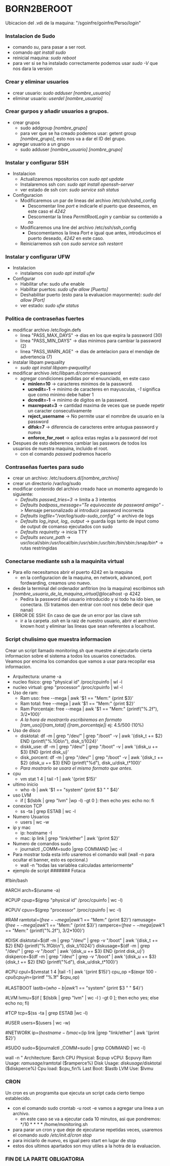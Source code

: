
# BORN2BEROOT

Ubicacion del .vdi de la maquina: "/sgoinfre/goinfre/Perso/*login*"

### Instalacion de Sudo

- comando *su*, para pasar a ser root.
- comando *apt install sudo*
- reinicial maquina: *sudo reboot*
- para ver si se ha instalado correctamente podemos usar *sudo -V* que nos dara la version

### Crear y eliminar usuarios
- crear usuario: *sudo adduser [nombre_usuario]*
- eliminar usuario: *userdel [nombre_usuario]*
  
### Crear gurpos y añadir usuarios a grupos.
- crear grupos
	- sudo addgroup *[nombre_grupo]*
	- para ver que se ha creado podemos usar: getent group *[nombre_grupo]*, esto nos va a dar el ID del grupo.
- agregar usuario a un grupo
	- sudo adduser *[nombre_usuario]* *[nombre_grupo]*

### Instalar y configurar SSH
- Instalacion
	- Actualizaremos repositorios con *sudo apt update*
	- Instalaremos ssh con: *sudo apt install openssh-server*
	- ver estado de ssh con: *sudo service ssh status*
- Configuracion
	- Modificaremos un par de lineas del archivo /etc/ssh/sshd_config
		- Descomentar line *port* e indicarle el puerto que deseemos, en este caso el *4242*
		- Descomentar la linea *PermitRootLogin* y cambiar su contenido a *no*
	- Modificaremos una line del archivo /etc/ssh/ssh_config
		- Descomentamos la linea *Port* e igual que antes, introducimos el puerto deseado, *4242* en este caso.
	- Reiniciarremos ssh con *sudo service ssh restarrt*

### Instalar y configurar UFW
- Instalacion
	- instalamos con *sudo apt install ufw*
- Configurar
	- Habilitar ufw: sudo ufw enable
	- Habilitar puertos: *sudo ufw allow [Puerto]*
	- Deshabilitar puerto (esto para la evaluacion mayormente): *sudo del allow [Port]*
	- ver estado: *sudo ufw status*

### Politica de contraseñas fuertes
- modificar archivo /etc/login.defs
	- linea "PASS_MAX_DAYS" -> dias en los que expira la password (30)
	- linea "PASS_MIN_DAYS" -> dias minimos para cambiar la password (2)
	- linea "PASS_WARN_AGE" -> dias de antelacion para el mendaje de advertencia (7)
- instalar libpam pwquality
	- *sudo apt instal libpam-pwqualityl*
- modificar archivo /etc/libpam.d/common-password
	- agregar condiciones pedidas por el enuunciado, en este caso
		- **minlen=10** -> caracteres  minimos de la password.  
		- **ucredit=-1** -> minimo de caracteres en mayusculas, *-1* significa que como minimo debe haber 1
		- **dcredit=-1** -> minimo de digitos en la password.
		- **maxrepeat=3** -> cantidad maxima de veces que se puede repetir un caracter consecutivamente
		- **reject_username** -> No permite usar el nomnbre de usuario en la password 
		- **difok=7** -> diferencia de caracteres entre antugua password y nueva
		- **enforce_for_root** -> aplica estas reglas a la password del root
- Despues de esto deberemos cambiar las passwors de todos los usuarios de nuestra maquina, incluido el root.
	- con el comando *passwd* podremos hacerlo

### Contraseñas fuertes para sudo
- crear un archivo: /etc/sudoers.d/*[nombre_archivo]*
- crear un directorio /var/log/sudo
- modificar contenido del archivo creado hace un momento agregando lo siguiente:
	- *Defaults passwd_tries=3* -> limita a 3 intentos
	- *Defaults badpass_message="Te equivocaste de password amigo"* -> Mensaje personalizado al introducir password incorrecta
	- *Defaults logfile="/var/log/sudo-sudo_config"* -> archivo de logs
	- *Defaults log_input, log_ output* -> guarda logs tanto de input como de output de comanso ejecutados con sudo
	- *Defaults requiretty* -> inicia TTY
	- *Defaults secure_path* -> usr/local/sbin:/usr/local/bin:/usr/sbin:/usr/bin:/bin/sbin:/snap/bin* -> rutas restringidas 

### Conectarse mediante ssh a la maquinita virtual
- Para ello necesitamos abrir el puerto 4242 en la maquina
	- en la configuracion de la maquina, en network, advanced, port fordwarding, creamos uno nuevo.
- desde la terminal del ordenador anfitrion (no la maquina) escribimos ssh *[nombre_usuario_de_la_maquina_virtual]*@localhost -p 4242
	- Pedira la password del usuario introducido y si todo ha ido bien, se conectara. (Si tratamos den entrar con root nos debe decir que nanai)
- ERROR DE SSH: En caso de que de un error por las clave ssh 
	- ir a la carpeta *.ssh* en la raiz de nuestro usuario, abrir el aerrchivo known host y eliminar las lineas que sean referentes a localhost.

### Script chulisimo que muestra informacion
Crear un script llamado monitoring.sh que muestre al ejecutarlo cierta informacion sobre el sistema a todos los usuarios conectados.  
Veamos por encima los comandos que vamos a usar para recopilar esa informacion.

- Arquitectura: uname -a
- nucleo fisico: grep "physical id" /proc/cpuinfo | wl -l
- nucleo virtual: grep "processor" /proc/cpuinfo | wl -l 
- Uso de ram:
	- Ram uso: free --mega | awk '$1 == "Mem:" {print $3}'
	- Ram total: free --mega | awk '$1 == "Mem:" {print $2}'
	- Ram Porcentaje: free --mega | awk '$1 == "Mem:" {printf("%.2f"), $3/$2*100}'
 	- *A la hora de mostrarrlo escribiremos en formato [ram_uso]/[ram_total] ([ram_porcentaje])* ej: 4.5/500 (10%)
- Uso de disco
	- disktotal: df -m | grep "/dev/" | grep "/boot" -v | awk '{disk_t += $2} END {printf("%.1Gb\n"), disk_t/1024}' 
	- diskk_use: df -m | grep "/dev/" | grep "/boot" -v | awk '{disk_u += $3} END {print disk_u}'
	- disk_porcent: df -m | grep "/dev/" | grep "/boot" -v | awk '{disk_t += $2} {disk_u += $3} END {printf("%d"), disk_u/disk_t*100}'
	- *Para mostrarlo se usara el mismo formato que antes.*
- cpu
	- vm stat 1 4 | tail -1 | awk '{print $15}'
- ultimo inicio
	- who -b | awk '$1 == "system" {print $3 " " $4}'
- uso LVM
	- if [ $(lsblk | grep "lvm" |wp -l) -gt 0 ]: then echo yes: echo no: fi 
- conexion TCP
	- ss -ta | grep ESTAB | wc -l
- Numero Usuarios
	- users | wc -w
- ip y mac
	- ip: hostname -I
	- mac: ip link | grep "link/ether" | awk '{print $2}'
- Numero de comandos sudo
	- journalctl _COMM=sudo |grep COMMAND |wc -l
- Para mostrar toda esta info usaremos el comando wall (wall -n para ocultar el banner, esto es opcional.)
	- wall -n "todas las variablea calculadas anteriormente"
- ejemplo de script
####### Fotaca


#!bin/bash

#ARCH
arch=$(uname -a)

#CPUP
cpup=$(grep "physical id" /proc/cpuinfo | wc -l)

#CPUV
cpuv=$(grep "processor" /proc/cpuinfo | wc -l)

#RAM
ramtotal=$(free --mega | awk '$1 == "Mem:" {print $2}')
ramusage=$(free --mega | awk '$1 == "Mem:" {print $3}')
ramperce=$(free --mega | awk '$1 == "Mem:" {printf("%.2f"), $3/$2*100}')

#DISK
disktotal=$(df -m | grep "/dev/" | grep -v "/boot" | awk '{disk_t += $2} END {printf("%.1fGb\n"), disk_t/1024}')
diskusage=$(df -m | grep "/dev/" | grep -v "/boot" | awk '{disk_u += $3} END {print disk_u}')
diskperce=$(df -m | grep "/dev/" | grep -v "/boot" | awk '{disk_u += $3} {disk_t += $2} END {printf("%d"), disk_u/disk_t*100}')

#CPU
cpul=$(vmstat 1 4 |tail -1 | awk '{print $15}')
cpu_op =$(expr 100 - $cpul)
cpu_fin=$(printf "%.1f" $cpu_op)

#LASTBOOT
lastb=$(who -b | awk '$1 == "system" {print $3 " " $4}')

#LVM
lvmu=$(if [ $(lsblk | grep "lvm" | wc -l ) -gt 0 ]; then echo yes; else echo no; fi)

#TCP
tcp=$(ss -ta | grep ESTAB |wc -l)

#USER
users=$(users | wc -w)

#NETWORK
ip=$(hostname -I)
mac=$(ip link |grep "link/ether" | awk '{print $2}')

#SUDO
sudo=$(journalctl _COMM=sudo | grep COMMAND | wc -l)

wall -n "
        Architecture: $arch
        CPU Physical: $cpup
        vCPU: $cpuvy
        Ram Usage: $ramusage/$ramtotal ($ramperce%)
        Disk Usage: $diskusage/$disktotal ($diskperce%)
        Cpu load: $cpu_fin%
        Last Boot: $lastb
        LVM Use: $lvmu


### CRON

Un cron es un programita que ejecuta un script cada cierto tiempo establecido.
- con el comando sudo crontab -u root -e vamos a agregar una linea a un archivo.
	- en este caso se va a ejecutar cada 10 minutos, asi que pondremos: */10 * * * * /home/monitoring.sh
- para parar un cron y que deje de ejecutarse repetidas veces, usaremos el comando *sudo /etc/init.d/cron stop*
- para iniciarlo de nuevo, es igual pero start en lugar de stop
- estos dos ultimos apartados son muy utiles a la hotra de la evaluacion. 

### FIN DE LA PARTE OBLIGATORIA
